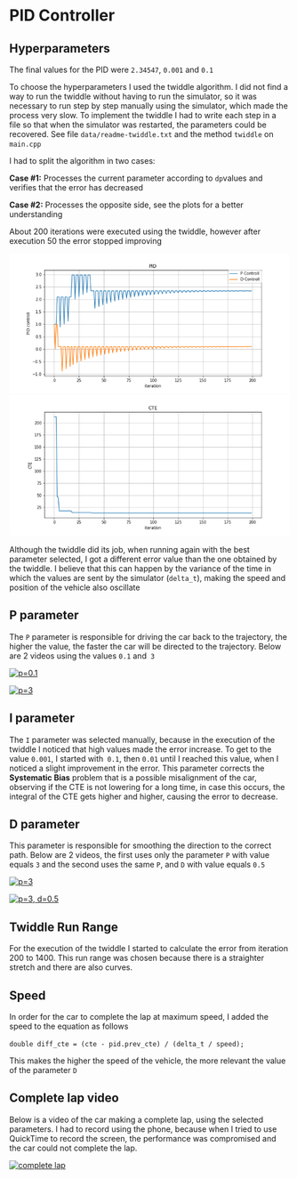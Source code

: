 # PID Controller

## Hyperparameters

The final values for the PID were `2.34547`, `0.001` and `0.1`

To choose the hyperparameters I used the twiddle algorithm. I did not find a way to run the twiddle without having to run the simulator, so it was necessary to run step by step manually using the simulator, which made the process very slow.
To implement the twiddle I had to write each step in a file so that when the simulator was restarted, the parameters could be recovered. See file `data/readme-twiddle.txt` and the method `twiddle` on `main.cpp`

I had to split the algorithm in two cases:

**Case #1:** Processes the current parameter according to `dp`values and verifies that the error has decreased

**Case #2:** Processes the opposite side, see the plots for a better understanding

About 200 iterations were executed using the twiddle, however after execution 50 the error stopped improving

<img src='/plots/pid_controll2.png'/>

<img src='/plots/cte.png'/>

Although the twiddle did its job, when running again with the best parameter selected, I got a different error value than the one obtained by the twiddle. I believe that this can happen by the variance of the time in which the values are sent by the simulator (`delta_t`), making the speed and position of the vehicle also oscillate

## P parameter

The `P` parameter is responsible for driving the car back to the trajectory, the higher the value, the faster the car will be directed to the trajectory. Below are 2 videos using the values `0.1` and` 3`

[![p=0.1](https://img.youtube.com/vi/0LmdlgHjTvI/0.jpg)](https://youtu.be/0LmdlgHjTvI)

[![p=3](https://img.youtube.com/vi/a6WqhT-X52E/0.jpg)](https://youtu.be/a6WqhT-X52E)

## I parameter

The `I` parameter was selected manually, because in the execution of the twiddle I noticed that high values made the error increase. To get to the value `0.001`, I started with` 0.1`, then `0.01` until I reached this value, when I noticed a slight improvement in the error. This parameter corrects the **Systematic Bias** problem that is a possible misalignment of the car, observing if the CTE is not lowering for a long time, in case this occurs, the integral of the CTE gets higher and higher, causing the error to decrease.

## D parameter

This parameter is responsible for smoothing the direction to the correct path. Below are 2 videos, the first uses only the parameter `P` with value equals `3` and the second uses the same `P`, and `D` with value equals `0.5`

[![p=3](https://img.youtube.com/vi/a6WqhT-X52E/0.jpg)](https://youtu.be/a6WqhT-X52E)

[![p=3, d=0.5](https://img.youtube.com/vi/KmKV1KW_3_A/0.jpg)](https://youtu.be/KmKV1KW_3_A)

## Twiddle Run Range

For the execution of the twiddle I started to calculate the error from iteration 200 to 1400. This run range was chosen because there is a straighter stretch and there are also curves.

## Speed

In order for the car to complete the lap at maximum speed, I added the speed to the equation as follows

`double diff_cte = (cte - pid.prev_cte) / (delta_t / speed);`

This makes the higher the speed of the vehicle, the more relevant the value of the parameter `D`

## Complete lap video 

Below is a video of the car making a complete lap, using the selected parameters.
I had to record using the phone, because when I tried to use QuickTime to record the screen, the performance was compromised and the car could not complete the lap.

[![complete lap](https://img.youtube.com/vi/PzIuwHrB5co/0.jpg)](https://youtu.be/PzIuwHrB5co)
